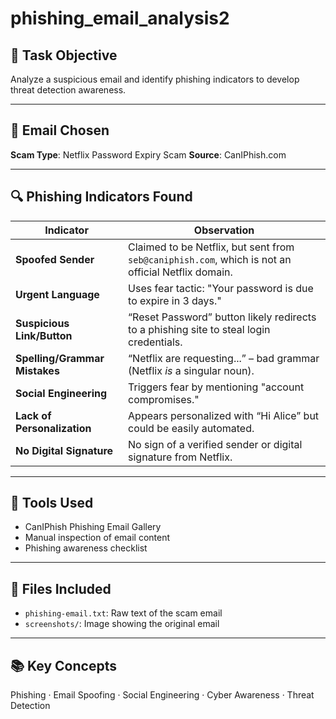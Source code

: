 # phishing_email_analysis2

## 📝 Task Objective
Analyze a suspicious email and identify phishing indicators to develop threat detection awareness.

---

## 📩 Email Chosen
**Scam Type**: Netflix Password Expiry Scam
**Source**: CanIPhish.com 

---

## 🔍 Phishing Indicators Found

| Indicator | Observation |
|----------|-------------|
| **Spoofed Sender** | Claimed to be Netflix, but sent from `seb@caniphish.com`, which is not an official Netflix domain. |
| **Urgent Language** | Uses fear tactic: "Your password is due to expire in 3 days." |
| **Suspicious Link/Button** | “Reset Password” button likely redirects to a phishing site to steal login credentials. |
| **Spelling/Grammar Mistakes** | “Netflix are requesting...” – bad grammar (Netflix *is* a singular noun). |
| **Social Engineering** | Triggers fear by mentioning "account compromises." |
| **Lack of Personalization** | Appears personalized with “Hi Alice” but could be easily automated. |
| **No Digital Signature** | No sign of a verified sender or digital signature from Netflix. |

---

## 🧰 Tools Used
- CanIPhish Phishing Email Gallery
- Manual inspection of email content
- Phishing awareness checklist

---

## 📎 Files Included
- `phishing-email.txt`: Raw text of the scam email
- `screenshots/`: Image showing the original email
  
---

## 📚 Key Concepts
Phishing · Email Spoofing · Social Engineering · Cyber Awareness · Threat Detection
